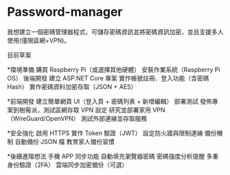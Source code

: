 # Password-manager
我想建立一個密碼管理器程式，可儲存密碼資訊並將密碼資訊加密，並且支援多人使用(僅限區網+VPN)。

目前草案

*環境準備
購買 Raspberry Pi（或選擇其他硬體）
安裝作業系統（Raspberry Pi OS）
後端開發
建立 ASP.NET Core 專案
實作帳號註冊、登入功能（含密碼 Hash）
實作密碼資料加密存取（JSON + AES）

*前端開發
建立簡單網頁 UI（登入頁 + 密碼列表 + 新增編輯）
部署測試
發佈專案到樹莓派，測試區網存取
VPN 設定
研究並部署家用 VPN（WireGuard/OpenVPN）
測試外部連線並存取服務

*安全強化
啟用 HTTPS
實作 Token 驗證（JWT）
設定防火牆與限制連線
備份機制
自動備份 JSON 檔
教育家人備份習慣

*後續進階想法
手機 APP 同步功能
自動填充瀏覽器密碼
密碼強度分析提醒
多重身份驗證（2FA）
雲端同步加密備份（可選）
